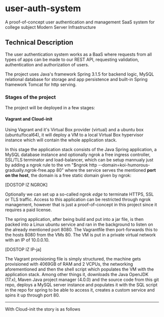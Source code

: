 # user-auth-system

A proof-of-concept user authentication and management SaaS system for college subject Modern Server Infrastructure

## Technical Description

The user authentication system works as a BaaS where requests from all types of apps can be made to our REST API, requesting validation, authentication and authorization of users.

The project uses Java's framework Spring 3.1.5 for backend logic, MySQL relational database for storage and app persistence and built-in Spring framework Tomcat for http serving.

### Stages of the project

The project will be deployed in a few stages:

#### Vagrant and Cloud-init

Using Vagrant and it's Virtual Box provider (virtual) and a ubuntu box (ubuntu/focal64), it will deploy a VM to a local Virtual Box hypervisor instance which will contain the whole application stack.

In this stage the application stack consists of the Java Spring application, a MySQL database instance and optionally ngrok
a free ingress controller, SSL/TLS terminator and load-balancer, which can be setup mannualy just by adding a ngrok rule to the vm "$ngrok http --domain=koi-humorous-gradually.ngrok-free.app 80" where the service serves the mentioned **port on the host**, the domain is a free static domain given by ngrok:

[DOSTOP IZ NGROK]

Optionally we can set up a so-called ngrok *edge* to terminate HTTPS, SSL or TLS traffic. Access to this application can be restricted through ngrok management, however that is just a proof-of-concept in this project since it requires a paid license.

The spring application, after being build and put into a jar file, is then packed into a Linux ubuntu service and ran in the background to listen on the already mentioned port 8080. The Vagrantfile then port-forwards this to the hosts 8080 from the VMs 80. The VM is put in a private virtual network with an IP of 10.0.0.10.

[DOSTOP IZ IP-ja]

The Vagrant provisioning file is simply structured, the machine gets provisioned with 4069GB of RAM and 2 VCPUs, the networking aforementioned and then the shell script which populates the VM with the application stack. Among other things it, downloads the Java OpenJDK (17.x), Maven Java project manager (4.0.0) and the source code from this git repo, deploys a MySQL server instance and populates it with the SQL script in the repo for spring to be able to access it, creates a custom service and spins it up through port 80.

---

With Cloud-init the story is as follows
